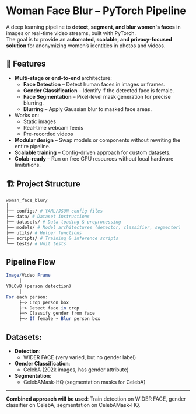 # Woman Face Blur – PyTorch Pipeline

A deep learning pipeline to **detect, segment, and blur women's faces** in images or real-time video streams, built with PyTorch.  
The goal is to provide an **automated, scalable, and privacy-focused solution** for anonymizing women’s identities in photos and videos.



## 📌 Features

- **Multi-stage or end-to-end** architecture:
  - **Face Detection** – Detect human faces in images or frames.
  - **Gender Classification** – Identify if the detected face is female.
  - **Face Segmentation** – Pixel-level mask generation for precise blurring.
  - **Blurring** – Apply Gaussian blur to masked face areas.
- Works on:
  - Static images
  - Real-time webcam feeds
  - Pre-recorded videos
- **Modular design** – Swap models or components without rewriting the entire pipeline.
- **Scalable training** – Config-driven approach for custom datasets.
- **Colab-ready** – Run on free GPU resources without local hardware limitations.


## 🏗 Project Structure

```bash
woman_face_blur/
│
├── configs/ # YAML/JSON config files
├── data/ # Dataset instructions
├── datasets/ # Data loading & preprocessing
├── models/ # Model architectures (detector, classifier, segmenter)
├── utils/ # Helper functions
├── scripts/ # Training & inference scripts
└── tests/ # Unit tests
```
## Pipeline Flow
```mathematica
Image/Video Frame
     │
YOLOv8 (person detection)
     │
For each person:
     ├─> Crop person box
     ├─> Detect face in crop
     ├─> Classify gender from face
     ├─> If female → Blur person box
```
## Datasets:

- **Detection**: 
  - WIDER FACE (very varied, but no gender label)
- **Gender Classification**: 
  - CelebA (202k images, has gender attribute)
- **Segmentation**: 
  - CelebAMask-HQ (segmentation masks for CelebA)
---
**Combined approach will be used**: Train detection on WIDER FACE, gender classifier on CelebA, segmentation on CelebAMask-HQ.


